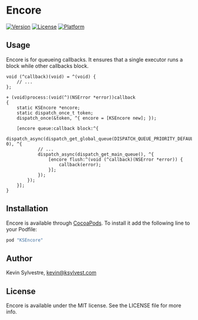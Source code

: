 # Encore

[![Version](https://img.shields.io/cocoapods/v/KSEncore.svg?style=flat)](http://cocoapods.org/pods/KSEncore)
[![License](https://img.shields.io/cocoapods/l/KSEncore.svg?style=flat)](http://cocoapods.org/pods/KSEncore)
[![Platform](https://img.shields.io/cocoapods/p/KSEncore.svg?style=flat)](http://cocoapods.org/pods/KSEncore)

## Usage

Encore is for queueing callbacks. It ensures that a single executor runs a block while other callbacks block.

    void (^callback)(void) = ^(void) {
        // ...
    };
    
    + (void)process:(void(^)(NSError *error))callback
    {
        static KSEncore *encore;
        static dispatch_once_t token;
        dispatch_once(&token, ^{ encore = [KSEncore new]; });
      
        [encore queue:callback block:^{
            dispatch_async(dispatch_get_global_queue(DISPATCH_QUEUE_PRIORITY_DEFAULT, 0), ^{
                // ...
                dispatch_async(dispatch_get_main_queue(), ^{
                    [encore flush:^(void (^callback)(NSError *error)) {
                        callback(error);
                    }];
                });
            });
        }];
    }

## Installation

Encore is available through [CocoaPods](http://cocoapods.org). To install it add the following line to your Podfile:

```ruby
pod "KSEncore"
```

## Author

Kevin Sylvestre, kevin@ksylvest.com

## License

Encore is available under the MIT license. See the LICENSE file for more info.
